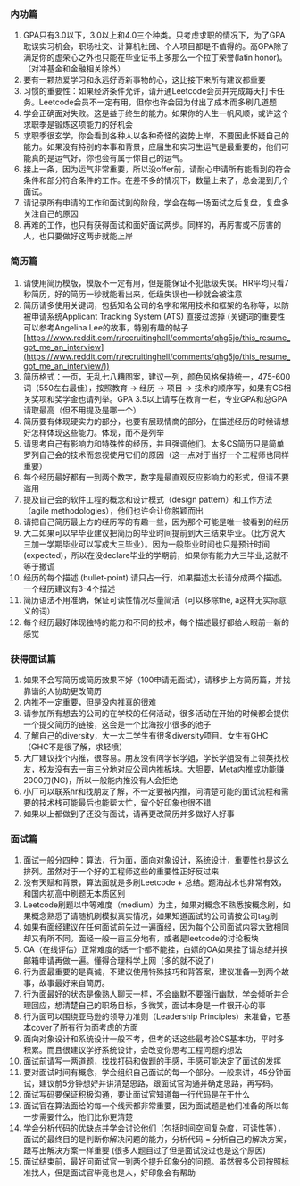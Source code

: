 ### 内功篇

1.  GPA只有3.0以下，3.0以上和4.0三个种类。只考虑求职的情况下，为了GPA耽误实习机会，职场社交、计算机社团、个人项目都是不值得的。高GPA除了满足你的虚荣心之外也只能在毕业证书上多那么一个拉丁荣誉(latin honor)。（对冲基金和金融相关除外）
2.  要有一颗热爱学习和永远好奇新事物的心，这比接下来所有建议都重要
3.  习惯的重要性：如果经济条件允许，请开通Leetcode会员并完成每天打卡任务。Leetcode会员不一定有用，但你也许会因为付出了成本而多刷几道题
4.  学会正确面对失败。这是益于终生的能力。如果你的人生一帆风顺，或许这个求职季是锻炼这项能力的好机会
5.  求职季很玄学，你会看到各种人以各种奇怪的姿势上岸，不要因此怀疑自己的能力。如果没有特别的本事和背景，应届生和实习生运气是最重要的，他们可能真的是运气好，你也会有属于你自己的运气。
6.  接上一条，因为运气非常重要，所以没offer前，请耐心申请所有能看到的符合条件和部分符合条件的工作。在差不多的情况下，数量上来了，总会混到几个面试。
7.  请记录所有申请的工作和面试到的阶段，学会在每一场面试之后复盘，复盘多关注自己的原因
8.  再难的工作，也只有获得面试和面好面试两步。同样的，再厉害或不厉害的人，也只要做好这两步就能上岸

### 简历篇

1.  请使用简历模版，模版不一定有用，但是能保证不犯低级失误。HR平均只看7秒简历，好的简历一秒就能看出来，低级失误也一秒就会被注意
2.  简历请多使用关键词，包括知名公司的名字和常用技术和框架的名称等，以防被申请系统Applicant Tracking System (ATS) 直接过滤掉 (关键词的重要性可以参考Angelina Lee的故事，特别有趣的帖子[https://www.reddit.com/r/recruitinghell/comments/qhg5jo/this_resume_got_me_an_interview](https://www.reddit.com/r/recruitinghell/comments/qhg5jo/this_resume_got_me_an_interview/))
3.  简历格式：一页，无乱七八糟图案，建议一列，颜色风格保持统一，475-600词（550左右最佳），按照教育 → 经历 → 项目 → 技术的顺序写，如果有CS相关奖项和奖学金也请列举。GPA 3.5以上请写在教育一栏，专业GPA和总GPA请取最高（但不用提及是哪一个）
4.  简历要有体现硬实力的部分，也要有展现情商的部分，在描述经历的时候请想好怎样体现这些能力。体现，而不是列举
5.  请思考自己有影响力和特殊性的经历，并且强调他们。太多CS简历只是简单罗列自己会的技术而忽视使用它们的原因（这一点对于当好一个工程师也同样重要）
6.  每个经历最好都有一到两个数字，数字是最直观反应影响力的形式，但请不要滥用
7.  提及自己会的软件工程的概念和设计模式（design pattern）和工作方法 （agile methodologies），他们也许会让你脱颖而出
8.  请把自己简历最上方的经历写的有趣一些，因为那个可能是唯一被看到的经历
9.  大二如果可以早毕业建议把简历的毕业时间提前到大三结束毕业。（比方说大三加一学期毕业可以写成大三毕业）。因为一般毕业时间也只是预计时间 (expected)，所以在没declare毕业的学期前，如果你有能力大三毕业,这就不等于撒谎
10.  经历的每个描述 (bullet-point) 请只占一行，如果描述太长请分成两个描述。一个经历建议有3-4个描述
11.  简历语法不用准确，保证可读性情况尽量简洁（可以移除the, a这样无实际意义的词）
12.  每个经历最好体现独特的能力和不同的技术，每个描述最好都给人眼前一新的感觉

### 获得面试篇

1.  如果不会写简历或简历效果不好（100申请无面试），请移步上方简历篇，并找靠谱的人协助更改简历
2.  内推不一定重要，但是没内推真的很难
3.  请参加所有想去的公司的在学校的任何活动，很多活动在开始的时候都会提供一个提交简历的链接，这会是一个比海投小很多的池子
4.  了解自己的diversity，大一大二学生有很多diversity项目。女生有GHC（GHC不是很了解，求轻喷）
5.  大厂建议找个内推，很容易。朋友没有问学长学姐，学长学姐没有上领英找校友，校友没有去一亩三分地对应公司内推板块。大胆要，Meta内推成功能赚2000刀(NG)，所以一般能内推没有人会拒绝
6.  小厂可以联系hr和找朋友了解，不一定要被内推，问清楚可能的面试流程和需要的技术栈可能最后也能帮大忙，留个好印象也很不错
7.  如果以上都做到了还没有面试，请再更改简历并多做好人好事

### 面试篇

1.  面试一般分四种：算法，行为面，面向对象设计，系统设计，重要性也是这么排列。虽然对于一个好的工程师这些的重要性正好反过来
2.  没有天赋和背景，算法面就是多刷Leetcode + 总结。题海战术也非常有效，和国内初高中刷题无本质区别
3.  Leetcode刷题以中等难度（medium）为主，如果对概念不熟悉按概念刷，如果概念熟悉了请随机刷模拟真实情况，如果知道面试的公司请按公司tag刷
4.  如果有面经建议在任何面试前先过一遍面经，因为每个公司面试内容大致相同却又有所不同。面经一般一亩三分地有，或者是leetcode的讨论板块
5.  OA（在线评估）正常难度的话一个都不能挂，白嫖的OA如果挂了请总结并换邮箱申请再做一遍。懂得合理科学上网（多的就不说了）
6.  行为面最重要的是真诚，不建议使用特殊技巧和背答案，建议准备一到两个故事，故事最好来自简历。
7.  行为面最好的状态是像熟人聊天一样，不会幽默不要强行幽默，学会倾听并合理回应，想清楚自己的职场目标，多微笑，面试本身是一件很开心的事
8.  行为面可以围绕亚马逊的领导力准则（Leadership Principles）来准备，它基本cover了所有行为面考虑的方面
9.  面向对象设计和系统设计一般不考，但考的话这些最考验CS基本功，平时多积累。而且很建议学好系统设计，会改变你思考工程问题的想法
10.  面试前请写一两道题，找找打码和做题的手感，手感可能决定了面试的发挥
11.  要对面试时间有概念，学会组织自己面试的每一个部分。一般来讲，45分钟面试，建议前5分钟想好并讲清楚思路，跟面试官沟通并确定思路，再写码。
12.  面试写码要保证积极沟通，要让面试官知道每一行代码是在干什么
13.  面试官在算法面给的每一个线索都非常重要，因为面试题是他们准备的所以每一步需要什么，他们比你更清楚
14.  学会分析代码的优缺点并学会讨论他们（包括时间空间复杂度，可读性等），面试的最终目的是判断你解决问题的能力，分析代码 = 分析自己的解决方案，跟写出解决方案一样重要 (很多人题目过了但是面试没过也是这个原因)
15.  面试结束前，最好问面试官一到两个提升印象分的问题。虽然很多公司按照标准找人，但是面试官毕竟也是人，好印象会有帮助